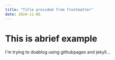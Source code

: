 ```yaml
---
title: "Title provided from frontmatter"
date: 2024-11-06
---
```

# This is  abrief example
I'm trying to doablog using githubpages and jekyll...
